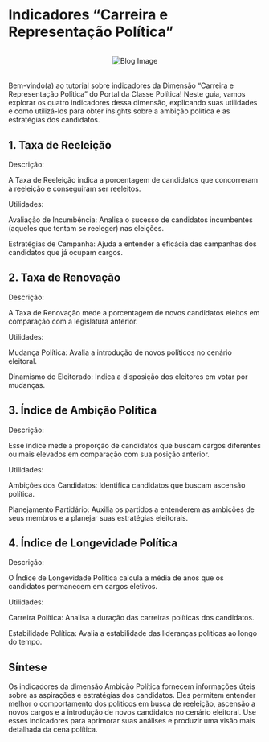 # Indicadores “Carreira e Representação Política”

<div style="max-height: 400px; max-width: 100%; overflow: hidden; display: flex; justify-content: center; align-items: center; border-radius: 10px; margin-bottom: 32px; margin-top: 32px">
  <img src="/img/blog/lampIdea.png" alt="Blog Image" style="max-height: 100%; max-width: 100%; object-fit: contain;">
</div>

Bem-vindo(a) ao tutorial sobre indicadores da Dimensão “Carreira e Representação Política” do Portal da Classe Política! Neste guia, vamos explorar os quatro indicadores dessa dimensão, explicando suas utilidades e como utilizá-los para obter insights sobre a ambição política e as estratégias dos candidatos.

## 1. Taxa de Reeleição

Descrição:

A Taxa de Reeleição indica a porcentagem de candidatos que concorreram à reeleição e conseguiram ser reeleitos.

Utilidades:

Avaliação de Incumbência: Analisa o sucesso de candidatos incumbentes (aqueles que tentam se reeleger) nas eleições.

Estratégias de Campanha: Ajuda a entender a eficácia das campanhas dos candidatos que já ocupam cargos.

## 2. Taxa de Renovação

Descrição:

A Taxa de Renovação mede a porcentagem de novos candidatos eleitos em comparação com a legislatura anterior.

Utilidades:

Mudança Política: Avalia a introdução de novos políticos no cenário eleitoral.

Dinamismo do Eleitorado: Indica a disposição dos eleitores em votar por mudanças.

## 3. Índice de Ambição Política

Descrição:

Esse índice mede a proporção de candidatos que buscam cargos diferentes ou mais elevados em comparação com sua posição anterior.

Utilidades:

Ambições dos Candidatos: Identifica candidatos que buscam ascensão política.

Planejamento Partidário: Auxilia os partidos a entenderem as ambições de seus membros e a planejar suas estratégias eleitorais.

## 4. Índice de Longevidade Política

Descrição:

O Índice de Longevidade Política calcula a média de anos que os candidatos permanecem em cargos eletivos.

Utilidades:

Carreira Política: Analisa a duração das carreiras políticas dos candidatos.

Estabilidade Política: Avalia a estabilidade das lideranças políticas ao longo do tempo.

## Síntese

Os indicadores da dimensão Ambição Política fornecem informações úteis sobre as aspirações e estratégias dos candidatos. Eles permitem entender melhor o comportamento dos políticos em busca de reeleição, ascensão a novos cargos e a introdução de novos candidatos no cenário eleitoral. Use esses indicadores para aprimorar suas análises e produzir uma visão mais detalhada da cena política.

